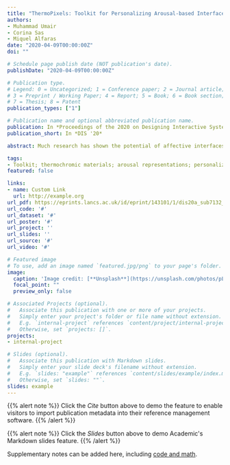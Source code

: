 ```yaml
---
title: "ThermoPixels: Toolkit for Personalizing Arousal-based Interfaces through Hybrid Crafting"
authors:
- Muhammad Umair
- Corina Sas
- Miquel Alfaras
date: "2020-04-09T00:00:00Z"
doi: ""

# Schedule page publish date (NOT publication's date).
publishDate: "2020-04-09T00:00:00Z"

# Publication type.
# Legend: 0 = Uncategorized; 1 = Conference paper; 2 = Journal article;
# 3 = Preprint / Working Paper; 4 = Report; 5 = Book; 6 = Book section;
# 7 = Thesis; 8 = Patent
publication_types: ["1"]

# Publication name and optional abbreviated publication name.
publication: In *Proceedings of the 2020 on Designing Interactive Systems Conference - DIS '20*
publication_short: In *DIS '20*

abstract: Much research has shown the potential of affective interfaces to support people reflect on, and understand their bodily responses. Yet, people find it difficult to engage with, and understand their biodata which they have limited prior experience with. Building on affective interfaces and material-centered design, we developed ThermoPixels, a toolkit including thermochromic and heating materials, as well as galvanic skin response sensors for creating representations of physiological arousal. Within 10 workshops, 20 participants created personalized representations of physiological arousal and its real-time changes using the toolkit. We report on participants’ material exploration, their experience of creating shapes and the use of colors for emotional awareness and regulation. Reflecting on our findings, we discuss embodied exploration and creative expression, the value of technology in emotion regulation and its social context, and the importance of understanding material limitations for effective sense-making.

tags:
- Toolkit; thermochromic materials; arousal representations; personalization; affective interfaces; biosensors
featured: false

links:
- name: Custom Link
  url: http://example.org
url_pdf: https://eprints.lancs.ac.uk/id/eprint/143101/1/dis20a_sub7132_i8.pdf
url_code: '#'
url_dataset: '#'
url_poster: '#'
url_project: ''
url_slides: ''
url_source: '#'
url_video: '#'

# Featured image
# To use, add an image named `featured.jpg/png` to your page's folder. 
image:
  caption: 'Image credit: [**Unsplash**](https://unsplash.com/photos/pLCdAaMFLTE)'
  focal_point: ""
  preview_only: false

# Associated Projects (optional).
#   Associate this publication with one or more of your projects.
#   Simply enter your project's folder or file name without extension.
#   E.g. `internal-project` references `content/project/internal-project/index.md`.
#   Otherwise, set `projects: []`.
projects:
- internal-project

# Slides (optional).
#   Associate this publication with Markdown slides.
#   Simply enter your slide deck's filename without extension.
#   E.g. `slides: "example"` references `content/slides/example/index.md`.
#   Otherwise, set `slides: ""`.
slides: example
---
```


{{% alert note %}}
Click the *Cite* button above to demo the feature to enable visitors to import publication metadata into their reference management software.
{{% /alert %}}

{{% alert note %}}
Click the *Slides* button above to demo Academic's Markdown slides feature.
{{% /alert %}}

Supplementary notes can be added here, including [code and math](https://sourcethemes.com/academic/docs/writing-markdown-latex/).

